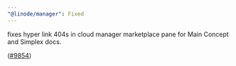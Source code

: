 ```yaml
---
"@linode/manager": Fixed
---
```


fixes hyper link 404s in cloud manager marketplace pane for Main Concept and Simplex docs.

([#9854](https://github.com/linode/manager/pull/9854))
